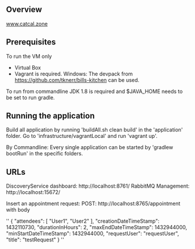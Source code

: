 ## Overview

www.catcal.zone

## Prerequisites

To run the VM only 
* Virtual Box
* Vagrant
is required.
Windows: The devpack from https://github.com/tknerr/bills-kitchen can be used. 

To run from commandline JDK 1.8 is required and $JAVA_HOME needs to be set to run gradle.

## Running the application

Build all application by running 'buildAll.sh clean build' in the 'application' folder.
Go to 'infrastructure/vagrantLocal' and run 'vagrant up'.

By Commandline: 
Every single application can be started by 'gradlew bootRun' in the specific folders.

## URLs

DiscoveryService dashboard: http://localhost:8761/
RabbitMQ Management: http://localhost:15672/

Insert an appointment request: POST: http://localhost:8765/appointment
with body

''
{
    "attendees": [
        "User1", 
        "User2"
    ], 
    "creationDateTimeStamp": 1432110730, 
    "durationInHours": 2,
    "maxEndDateTimeStamp": 1432944000, 
    "minStartDateTimeStamp": 1432944000, 
    "requestUser": "requestUser", 
    "title": "testRequest"
}
''